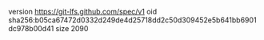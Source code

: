version https://git-lfs.github.com/spec/v1
oid sha256:b05ca67472d0332d249de4d25718dd2c50d309452e5b641bb6901dc978b00d41
size 2090
